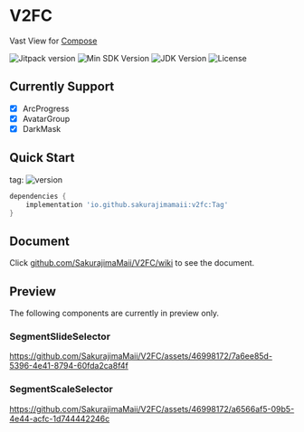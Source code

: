 # V2FC

Vast View for [Compose](https://developer.android.com/jetpack/compose?hl=zh-cn)

![Jitpack version](https://jitpack.io/v/SakurajimaMaii/v2fc.svg)
![Min SDK Version](https://img.shields.io/badge/min%20sdk%20version-23-yellowgreen)
![JDK Version](https://img.shields.io/badge/jdk%20version-17-2300b894)
![License](https://img.shields.io/badge/license-Apache%20License%202.0-blue.svg?style=flat)

## Currently Support

- [x] ArcProgress
- [x] AvatarGroup
- [x] DarkMask

## Quick Start

tag: ![version](https://img.shields.io/maven-central/v/io.github.sakurajimamaii/v2fc)

```groovy
dependencies {
    implementation 'io.github.sakurajimamaii:v2fc:Tag'
}
```

## Document

Click [github.com/SakurajimaMaii/V2FC/wiki](github.com/SakurajimaMaii/V2FC/wiki) to see the document.

## Preview

The following components are currently in preview only.

### SegmentSlideSelector

https://github.com/SakurajimaMaii/V2FC/assets/46998172/7a6ee85d-5396-4e41-8794-60fda2ca8f4f

### SegmentScaleSelector

https://github.com/SakurajimaMaii/V2FC/assets/46998172/a6566af5-09b5-4e44-acfc-1d744442246c
